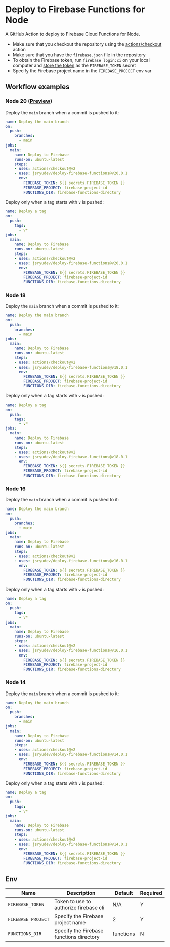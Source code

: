 # Deploy to Firebase Functions for Node

A GitHub Action to deploy to Firebase Cloud Functions for Node.

- Make sure that you checkout the repository using the [actions/checkout](https://github.com/actions/checkout) action
- Make sure that you have the `firebase.json` file in the repository
- To obtain the Firebase token, run `firebase login:ci` on your local computer and [store the token](https://docs.github.com/en/actions/reference/encrypted-secrets#creating-encrypted-secrets-for-a-repository) as the `FIREBASE_TOKEN` secret
- Specify the Firebase project name in the `FIREBASE_PROJECT` env var

## Workflow examples

### Node 20 ([Preview](https://firebase.google.com/docs/functions/manage-functions?gen=1st#set_nodejs_version_2))

Deploy the `main` branch when a commit is pushed to it:

```yml
name: Deploy the main branch
on:
  push:
    branches:
      - main
jobs:
  main:
    name: Deploy to Firebase
    runs-on: ubuntu-latest
    steps:
    - uses: actions/checkout@v2
    - uses: jsryudev/deploy-firebase-functions@v20.0.1
      env:
        FIREBASE_TOKEN: ${{ secrets.FIREBASE_TOKEN }}
        FIREBASE_PROJECT: firebase-project-id
        FUNCTIONS_DIR: firebase-functions-directory
```

Deploy only when a tag starts with `v` is pushed:

```yml
name: Deploy a tag
on:
  push:
    tags:
      - v*
jobs:
  main:
    name: Deploy to Firebase
    runs-on: ubuntu-latest
    steps:
    - uses: actions/checkout@v2
    - uses: jsryudev/deploy-firebase-functions@v20.0.1
      env:
        FIREBASE_TOKEN: ${{ secrets.FIREBASE_TOKEN }}
        FIREBASE_PROJECT: firebase-project-id
        FUNCTIONS_DIR: firebase-functions-directory
```

### Node 18

Deploy the `main` branch when a commit is pushed to it:

```yml
name: Deploy the main branch
on:
  push:
    branches:
      - main
jobs:
  main:
    name: Deploy to Firebase
    runs-on: ubuntu-latest
    steps:
    - uses: actions/checkout@v2
    - uses: jsryudev/deploy-firebase-functions@v18.0.1
      env:
        FIREBASE_TOKEN: ${{ secrets.FIREBASE_TOKEN }}
        FIREBASE_PROJECT: firebase-project-id
        FUNCTIONS_DIR: firebase-functions-directory
```

Deploy only when a tag starts with `v` is pushed:

```yml
name: Deploy a tag
on:
  push:
    tags:
      - v*
jobs:
  main:
    name: Deploy to Firebase
    runs-on: ubuntu-latest
    steps:
    - uses: actions/checkout@v2
    - uses: jsryudev/deploy-firebase-functions@v18.0.1
      env:
        FIREBASE_TOKEN: ${{ secrets.FIREBASE_TOKEN }}
        FIREBASE_PROJECT: firebase-project-id
        FUNCTIONS_DIR: firebase-functions-directory
```

### Node 16

Deploy the `main` branch when a commit is pushed to it:

```yml
name: Deploy the main branch
on:
  push:
    branches:
      - main
jobs:
  main:
    name: Deploy to Firebase
    runs-on: ubuntu-latest
    steps:
    - uses: actions/checkout@v2
    - uses: jsryudev/deploy-firebase-functions@v16.0.1
      env:
        FIREBASE_TOKEN: ${{ secrets.FIREBASE_TOKEN }}
        FIREBASE_PROJECT: firebase-project-id
        FUNCTIONS_DIR: firebase-functions-directory
```

Deploy only when a tag starts with `v` is pushed:

```yml
name: Deploy a tag
on:
  push:
    tags:
      - v*
jobs:
  main:
    name: Deploy to Firebase
    runs-on: ubuntu-latest
    steps:
    - uses: actions/checkout@v2
    - uses: jsryudev/deploy-firebase-functions@v16.0.1
      env:
        FIREBASE_TOKEN: ${{ secrets.FIREBASE_TOKEN }}
        FIREBASE_PROJECT: firebase-project-id
        FUNCTIONS_DIR: firebase-functions-directory
```

### Node 14

Deploy the `main` branch when a commit is pushed to it:

```yml
name: Deploy the main branch
on:
  push:
    branches:
      - main
jobs:
  main:
    name: Deploy to Firebase
    runs-on: ubuntu-latest
    steps:
    - uses: actions/checkout@v2
    - uses: jsryudev/deploy-firebase-functions@v14.0.1
      env:
        FIREBASE_TOKEN: ${{ secrets.FIREBASE_TOKEN }}
        FIREBASE_PROJECT: firebase-project-id
        FUNCTIONS_DIR: firebase-functions-directory
```

Deploy only when a tag starts with `v` is pushed:

```yml
name: Deploy a tag
on:
  push:
    tags:
      - v*
jobs:
  main:
    name: Deploy to Firebase
    runs-on: ubuntu-latest
    steps:
    - uses: actions/checkout@v2
    - uses: jsryudev/deploy-firebase-functions@v14.0.1
      env:
        FIREBASE_TOKEN: ${{ secrets.FIREBASE_TOKEN }}
        FIREBASE_PROJECT: firebase-project-id
        FUNCTIONS_DIR: firebase-functions-directory
```

## Env

| Name | Description | Default | Required |
| - | - | - | - |
| `FIREBASE_TOKEN` | Token to use to authorize firebase cli | N/A | Y |
| `FIREBASE_PROJECT` | Specify the Firebase project name | 2 | Y |
| `FUNCTIONS_DIR` | Specify the Firebase functions directory | functions | N |
